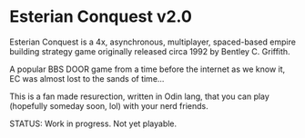 # Esterian Conquest v2.0
Esterian Conquest is a 4x, asynchronous, multiplayer, spaced-based empire building strategy game originally released circa 1992 by Bentley C. Griffith. 

A popular BBS DOOR game from a time before the internet as we know it, EC was almost lost to the sands of time... 

This is a fan made resurection, written in Odin lang, that you can play (hopefully someday soon, lol) with your nerd friends.

STATUS: Work in progress. Not yet playable.
